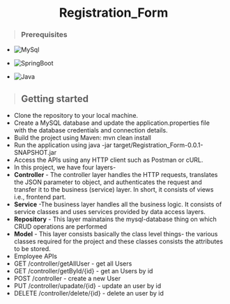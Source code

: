 

<h1 align="center"> Registration_Form </h1>

>### Prerequisites
* ![MySql](https://img.shields.io/badge/DBMS-MYSQL%205.7%20or%20Higher-red)
 * ![SpringBoot](https://img.shields.io/badge/Framework-SpringBoot-green)


* ![Java](https://img.shields.io/badge/Language-Java%208%20or%20higher-yellow)
>## Getting started
* Clone the repository to your local machine.
* Create a MySQL database and update the application.properties file with the database credentials and connection details.
* Build the project using Maven: mvn clean install
* Run the application using java -jar target/Registration_Form-0.0.1-SNAPSHOT.jar
* Access the APIs using any HTTP client such as Postman or cURL.
* In this project, we have four layers-
* **Controller** - The controller layer handles the HTTP requests, translates the JSON parameter to object, and authenticates the request and transfer it to the business (service) layer. In short, it consists of views i.e., frontend part.
* **Service** -The business layer handles all the business logic. It consists of service classes and uses services provided by data access layers.
* **Repository** - This layer mainatains the mysql-database thing on which CRUD operations are performed
* **Model** - This layer consists basically the class level things- the various classes required for the project and these classes consists the attributes to be stored.
* Employee APIs
* GET /controller/getAllUser - get all Users
* GET /controller/getById/{id} - get an Users by id
* POST /controller - create a new User
* PUT /controller/upadate/{id} - update an user by id
* DELETE /controller/delete/{id} - delete an user by id
